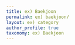 ```yaml
---
title: ex) Baekjoon
permalink: ex) baekjoon/
layout: ex) category
author_profile: true
taxonomy: ex) Baekjoon
---
```


